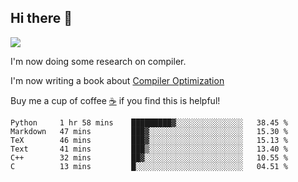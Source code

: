 


<!--
**liusy58/liusy58** is a ✨ _special_ ✨ repository because its `README.md` (this file) appears on your GitHub profile.

Here are some ideas to get you started:

- 🔭 I’m currently working on ...
- 🌱 I’m currently learning ...
- 👯 I’m looking to collaborate on ...
- 🤔 I’m looking for help with ...
- 💬 Ask me about ...
- 📫 How to reach me: ...
- 😄 Pronouns: ...
- ⚡ Fun fact: ...
-->
<!--
![](https://komarev.com/ghpvc/?username=liusy58&color=brightgreen&label=PROFILE+VIEWS)




- 🔭 I’m currently working on my .
- 📫 How to reach me:plz contact me by [email](liusy58@,ail2.sysu.edu.cn) or WeChat(LIUSIYU_58)
- 🏫 I'm an undergraduate in Sun-Yat-sen University majoring in the computer science. Expected to graduate in Spring 2021.
- 👯 I'm now interested in System such as OS, Compiler and Database. 
- 🤔 I’m looking for help with Database System.
-->

## Hi there 👋
![](https://komarev.com/ghpvc/?username=liusy58&color=brightgreen&label=PROFILE+VIEWS)



I'm now doing some research on compiler.

I'm now writing a book about [Compiler Optimization](https://github.com/liusy58/CompilerNotes) 

Buy me a cup of coffee [☕️](https://user-images.githubusercontent.com/45984215/202376581-4837a283-4812-4063-82bc-cc9c3101d3a5.jpg) if you find this is helpful!


 <!--START_SECTION:waka-->

```text
Python     1 hr 58 mins    █████████▓░░░░░░░░░░░░░░░   38.45 %
Markdown   47 mins         ███▓░░░░░░░░░░░░░░░░░░░░░   15.30 %
TeX        46 mins         ███▓░░░░░░░░░░░░░░░░░░░░░   15.13 %
Text       41 mins         ███▒░░░░░░░░░░░░░░░░░░░░░   13.40 %
C++        32 mins         ██▓░░░░░░░░░░░░░░░░░░░░░░   10.55 %
C          13 mins         █░░░░░░░░░░░░░░░░░░░░░░░░   04.51 %
```

<!--END_SECTION:waka-->
